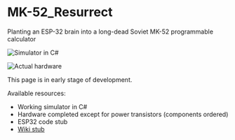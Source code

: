 # MK-52_Resurrect
Planting an ESP-32 brain into a long-dead Soviet MK-52 programmable calculator

![Simulator in C#](https://github.com/myak555/MK-52_Resurrect/blob/main/Images/Simulator_Running.png)

![Actual hardware](https://github.com/myak555/MK-52_Resurrect/blob/main/Images/Assembled.JPG)

This page is in early stage of development.

Available resources:

* Working simulator in C#
* Hardware completed except for power transistors (components ordered)
* ESP32 code stub
* [Wiki stub](https://github.com/myak555/MK-52_Resurrect/wiki)
